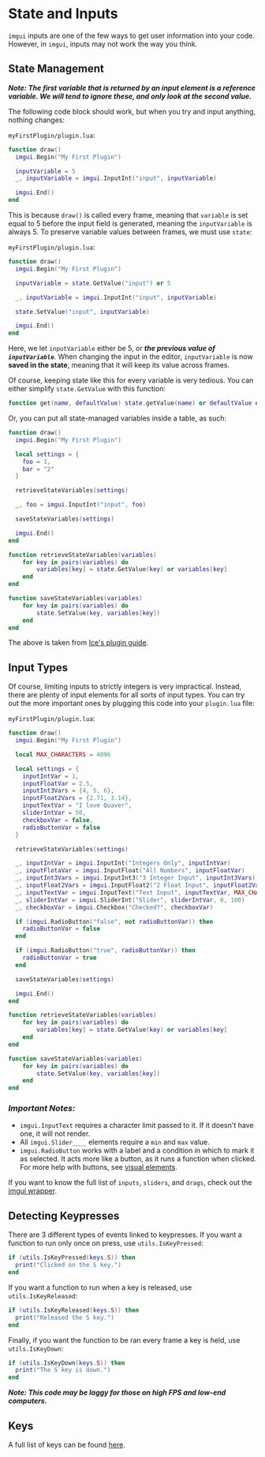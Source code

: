 # State and Inputs
`imgui` inputs are one of the few ways to get user information into your code. However, in `imgui`, inputs may not work the way you think.

## State Management
***Note: The first variable that is returned by an input element is a reference variable. We will tend to ignore these, and only look at the second value.***

The following code block should work, but when you try and input anything, nothing changes:

`myFirstPlugin/plugin.lua`:
```lua
function draw()
  imgui.Begin("My First Plugin")

  inputVariable = 5
  _, inputVariable = imgui.InputInt("input", inputVariable)

  imgui.End()
end
```

This is because `draw()` is called every frame, meaning that `variable` is set equal to 5 before the input field is generated, meaning the `inputVariable` is always 5. To preserve variable values between frames, we must use `state`:

`myFirstPlugin/plugin.lua`:
```lua
function draw()
  imgui.Begin("My First Plugin")

  inputVariable = state.GetValue("input") or 5

  _, inputVariable = imgui.InputInt("input", inputVariable)

  state.SetValue("input", inputVariable)

  imgui.End()
end
```

Here, we let `inputVariable` either be 5, or ***the previous value of `inputVariable`***. When changing the input in the editor, `inputVariable` is now **saved in the state**, meaning that it will keep its value across frames.

Of course, keeping state like this for every variable is very tedious. You can either simplify `state.GetValue` with this function:
```lua
function get(name, defaultValue) state.getValue(name) or defaultValue end
```

Or, you can put all state-managed variables inside a table, as such:
```lua
function draw()
  imgui.Begin("My First Plugin")

  local settings = {
    foo = 1,
    bar = "2"
  }

  retrieveStateVariables(settings)

  _, foo = imgui.InputInt("input", foo)

  saveStateVariables(settings)

  imgui.End()
end

function retrieveStateVariables(variables)
    for key in pairs(variables) do
        variables[key] = state.GetValue(key) or variables[key]
    end
end

function saveStateVariables(variables)
    for key in pairs(variables) do
        state.SetValue(key, variables[key])
    end
end
```

The above is taken from [Ice's plugin guide](https://github.com/IceDynamix/QuaverPluginGuide/blob/master/quaver_plugin_guide.md).
## Input Types

Of course, limiting inputs to strictly integers is very impractical. Instead, there are plenty of input elements for all sorts of input types. You can try out the more important ones by plugging this code into your `plugin.lua` file:

`myFirstPlugin/plugin.lua`:

```lua
function draw()
  imgui.Begin("My First Plugin")

  local MAX_CHARACTERS = 4096

  local settings = {
    inputIntVar = 1,
    inputFloatVar = 2.5,
    inputInt3Vars = {4, 5, 6},
    inputFloat2Vars = {2.71, 3.14},
    inputTextVar = "I love Quaver",
    sliderIntVar = 50,
    checkboxVar = false,
    radioButtonVar = false
  }

  retrieveStateVariables(settings)

  _, inputIntVar = imgui.InputInt("Integers Only", inputIntVar)
  _, inputFlotaVar = imgui.InputFloat("All Numbers", inputFloatVar)
  _, inputInt3Vars = imgui.InputInt3("3 Integer Input", inputInt3Vars)
  _, inputFloat2Vars = imgui.InputFloat2("2 Float Input", inputFloat2Vars)
  _, inputTextVar = imgui.InputText("Text Input", inputTextVar, MAX_CHARACTERS)
  _, sliderIntVar = imgui.SliderInt("Slider", sliderIntVar, 0, 100)
  _, checkboxVar = imgui.Checkbox("Checked?", checkboxVar)

  if (imgui.RadioButton("false", not radioButtonVar)) then
    radioButtonVar = false
  end

  if (imgui.RadioButton("true", radioButtonVar)) then
    radioButtonVar = true
  end

  saveStateVariables(settings)

  imgui.End()
end

function retrieveStateVariables(variables)
    for key in pairs(variables) do
        variables[key] = state.GetValue(key) or variables[key]
    end
end

function saveStateVariables(variables)
    for key in pairs(variables) do
        state.SetValue(key, variables[key])
    end
end
```

### ***Important Notes:***
- `imgui.InputText` requires a character limit passed to it. If it doesn't have one, it will not render.
- All `imgui.Slider____` elements require a `min` and `max` value.
- `imgui.RadioButton` works with a label and a condition in which to mark it as selected. It acts more like a button, as it runs a function when clicked. For more help with buttons, see [visual elements](/docs/plugins/visual_elements).

If you want to know the full list of `inputs`, `sliders`, and `drags`, check out the [imgui wrapper](https://github.com/Quaver/Quaver/blob/ui-redesign/Quaver.Shared/Scripting/ImGuiWrapper.cs).

## Detecting Keypresses
There are 3 different types of events linked to keypresses. If you want a function to run only once on press, use `utils.IsKeyPressed`:
```lua
if (utils.IsKeyPressed(keys.S)) then
  print("Clicked on the S key.")
end
```
If you want a function to run when a key is released, use `utils.IsKeyReleased`:
```lua
if (utils.IsKeyReleased(keys.S)) then
  print("Released the S key.")
end
```
Finally, if you want the function to be ran every frame a key is held, use `utils.IsKeyDown`:
```lua
if (utils.IsKeyDown(keys.S)) then
  print("The S key is down.")
end
```
***Note: This code may be laggy for those on high FPS and low-end computers.***

## Keys
A full list of keys can be found [here](https://docs.monogame.net/api/Microsoft.Xna.Framework.Input.Keys.html).
